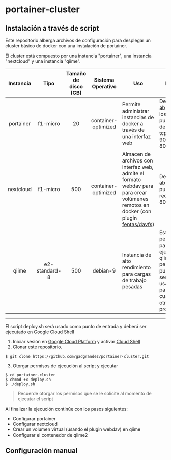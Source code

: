 # portainer-cluster

## Instalación a través de script
Este repositorio alberga archivos de configuración para desplegar un cluster básico de docker con una instalación de portainer.

El cluster está compuesto por una instancia "portainer", una instancia "nextcloud" y una instancia "qiime".

| Instancia | Tipo | Tamaño de disco (GB) | Sistema Operativo | Uso | Nota |
|:---------:|:----:|:--------------------:|:-----------------:|-----|-------|
| portainer | f1-micro | 20 | container-optimized | Permite administrar instancias de docker a través de una interfaz web | Deberán abrirse los puertos de red tcp: 9000 y 8000. |
| nextcloud | f1-micro | 500 | container-optimized | Almacen de archivos con interfaz web, admite el formato webdav para para crear volúmenes remotos en docker (con plugin [fentas/davfs](https://github.com/fentas/docker-volume-davfs)) | Deberá abrirse el puerto de red tcp: 80 |
| qiime | e2-standard-8 | 500 | debian-9 | Instancia de alto rendimiento para cargas de trabajo pesadas | Esta pensado para ejecutar qiime2, pero puede ser usado para cualquier otro programa |
----
El script deploy.sh será usado como punto de entrada y deberá ser ejecutado en Google Cloud Shell

1. Iniciar sesión en [Google Cloud Platform](https://console.google.com) y activar [Cloud Shell](https://cloud.google.com/shell)
2. Clonar este repositorio.
~~~
$ git clone https://github.com/gadgrandez/portainer-cluster.git
~~~
3. Otorgar permisos de ejecución al script y ejecutar
~~~
$ cd portainer-cluster
$ chmod +x deploy.sh
$ ./deploy.sh
~~~
> Recuerde otorgar los permisos que se le solicite al momento de ejecutar el script

Al finalizar la ejecución continúe con los pasos siguientes:
- Configurar portainer
- Configurar nextcloud
- Crear un volumen virtual (usando el plugin webdav) en qiime
- Configurar el contenedor de qiime2
## Configuración manual
